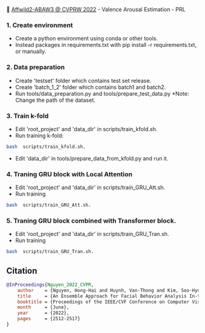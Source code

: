 
:3rd_place_medal: [Affwild2-ABAW3 @ CVPRW 2022](https://ibug.doc.ic.ac.uk/resources/cvpr-2022-3rd-abaw/) -  Valence Arousal Estimation - PRL

### 1. Create environment
+ Create a python environment using conda or other tools.
+ Instead packages in requirements.txt with pip install -r requirements.txt, or manually.
### 2. Data preparation
+ Create 'testset' folder which contains test set release.
+ Create 'batch_1_2' folder which contains batch1 and batch2.
+ Run tools/data_preparation.py and tools/prepare_test_data.py
*Note: Change the path of the dataset.
### 3. Train k-fold
+ Edit 'root_project' and 'data_dir' in scripts/train_kfold.sh.
+ Run training k-fold:
```bash
bash  scripts/train_kfold.sh.
```
+ Edit 'data_dir' in tools/prepare_data_from_kfold.py and run it.
### 4. Traning GRU block with Local Attention
+ Edit 'root_project' and 'data_dir' in scripts/train_GRU_Att.sh.
+ Run training 
```bash
bash  scripts/train_GRU_Att.sh.
```

### 5. Traning GRU block combined with Transformer block.
+ Edit 'root_project' and 'data_dir' in scripts/train_GRU_Tran.sh.
+ Run training 
```bash
bash  scripts/train_GRU_Tran.sh.
```


## Citation

```bibtex
@InProceedings{Nguyen_2022_CVPR,
    author    = {Nguyen, Hong-Hai and Huynh, Van-Thong and Kim, Soo-Hyung},
    title     = {An Ensemble Approach for Facial Behavior Analysis In-the-Wild Video},
    booktitle = {Proceedings of the IEEE/CVF Conference on Computer Vision and Pattern Recognition (CVPR) Workshops},
    month     = {June},
    year      = {2022},
    pages     = {2512-2517}
}
```
